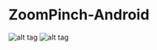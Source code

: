 # ZoomPinch-Android

![alt tag](https://github.com/ifucolo/ZoomPich-Android/blob/master/gigOne.gif)
![alt tag](https://github.com/ifucolo/ZoomPich-Android/blob/master/gigOne.gif)



